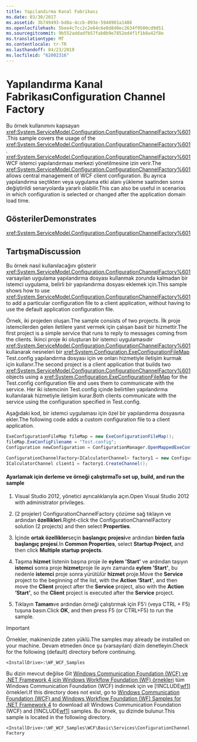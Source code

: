 ```yaml
---
title: Yapılandırma Kanal Fabrikası
ms.date: 03/30/2017
ms.assetid: 3b749493-bd8a-4ccb-893e-5948901a1486
ms.openlocfilehash: 5bee4c7cc2c2e64c6e0d8d0ec2634f9500cd9d51
ms.sourcegitcommit: 9b552addadfb57fab0b9e7852ed4f1f1b8a42f8e
ms.translationtype: MT
ms.contentlocale: tr-TR
ms.lasthandoff: 04/23/2019
ms.locfileid: "62002316"
---
```

# <a name="configuration-channel-factory"></a><span data-ttu-id="e409a-102">Yapılandırma Kanal Fabrikası</span><span class="sxs-lookup"><span data-stu-id="e409a-102">Configuration Channel Factory</span></span>
<span data-ttu-id="e409a-103">Bu örnek kullanımını kapsayan <xref:System.ServiceModel.Configuration.ConfigurationChannelFactory%601>.</span><span class="sxs-lookup"><span data-stu-id="e409a-103">This sample covers the usage of the <xref:System.ServiceModel.Configuration.ConfigurationChannelFactory%601>.</span></span> <span data-ttu-id="e409a-104"><xref:System.ServiceModel.Configuration.ConfigurationChannelFactory%601> WCF istemci yapılandırması merkezi yönetilmesine izin verir.</span><span class="sxs-lookup"><span data-stu-id="e409a-104">The <xref:System.ServiceModel.Configuration.ConfigurationChannelFactory%601> allows central management of WCF client configuration.</span></span> <span data-ttu-id="e409a-105">Bu ayrıca yapılandırma seçtikten veya uygulama etki alanı yükleme saatinden sonra değiştirildi senaryolarda yararlı olabilir.</span><span class="sxs-lookup"><span data-stu-id="e409a-105">This can also be useful in scenarios in which configuration is selected or changed after the application domain load time.</span></span>

## <a name="demonstrates"></a><span data-ttu-id="e409a-106">Gösteriler</span><span class="sxs-lookup"><span data-stu-id="e409a-106">Demonstrates</span></span>
 <xref:System.ServiceModel.Configuration.ConfigurationChannelFactory%601>

## <a name="discussion"></a><span data-ttu-id="e409a-107">Tartışma</span><span class="sxs-lookup"><span data-stu-id="e409a-107">Discussion</span></span>
 <span data-ttu-id="e409a-108">Bu örnek nasıl kullanılacağını gösterir <xref:System.ServiceModel.Configuration.ConfigurationChannelFactory%601> varsayılan uygulama yapılandırma dosyası kullanmak zorunda kalmadan bir istemci uygulama, belirli bir yapılandırma dosyası eklemek için.</span><span class="sxs-lookup"><span data-stu-id="e409a-108">This sample shows how to use <xref:System.ServiceModel.Configuration.ConfigurationChannelFactory%601> to add a particular configuration file to a client application, without having to use the default application configuration file.</span></span>

 <span data-ttu-id="e409a-109">Örnek, iki projeden oluşan.</span><span class="sxs-lookup"><span data-stu-id="e409a-109">The sample consists of two projects.</span></span> <span data-ttu-id="e409a-110">İlk proje istemcilerden gelen iletilere yanıt vermek için çalışan basit bir hizmettir.</span><span class="sxs-lookup"><span data-stu-id="e409a-110">The first project is a simple service that runs to reply to messages coming from the clients.</span></span> <span data-ttu-id="e409a-111">İkinci proje iki oluşturan bir istemci uygulamasıdır <xref:System.ServiceModel.Configuration.ConfigurationChannelFactory%601> kullanarak nesneleri bir <xref:System.Configuration.ExeConfigurationFileMap> Test.config yapılandırma dosyası için ve onları hizmetiyle iletişim kurmak için kullanır.</span><span class="sxs-lookup"><span data-stu-id="e409a-111">The second project is a client application that builds two <xref:System.ServiceModel.Configuration.ConfigurationChannelFactory%601> objects using a <xref:System.Configuration.ExeConfigurationFileMap> for the Test.config configuration file and uses them to communicate with the service.</span></span> <span data-ttu-id="e409a-112">Her iki istemcinin Test.config içinde belirtilen yapılandırma kullanılarak hizmetiyle iletişim kurar.</span><span class="sxs-lookup"><span data-stu-id="e409a-112">Both clients communicate with the service using the configuration specified in Test.config.</span></span>

 <span data-ttu-id="e409a-113">Aşağıdaki kod, bir istemci uygulaması için özel bir yapılandırma dosyasına ekler.</span><span class="sxs-lookup"><span data-stu-id="e409a-113">The following code adds a custom configuration file to a client application.</span></span>

```csharp
ExeConfigurationFileMap fileMap = new ExeConfigurationFileMap();
fileMap.ExeConfigFilename = "Test.config";
Configuration newConfiguration = ConfigurationManager.OpenMappedExeConfiguration(fileMap, ConfigurationUserLevel.None);

ConfigurationChannelFactory<ICalculatorChannel> factory1 = new ConfigurationChannelFactory<ICalculatorChannel>("endpoint1", newConfiguration, new EndpointAddress("http://localhost:8000/servicemodelsamples/service"));
ICalculatorChannel client1 = factory1.CreateChannel();
```

#### <a name="to-set-up-build-and-run-the-sample"></a><span data-ttu-id="e409a-114">Ayarlamak için derleme ve örneği çalıştırma</span><span class="sxs-lookup"><span data-stu-id="e409a-114">To set up, build, and run the sample</span></span>

1. <span data-ttu-id="e409a-115">Visual Studio 2012, yönetici ayrıcalıklarıyla açın.</span><span class="sxs-lookup"><span data-stu-id="e409a-115">Open Visual Studio 2012 with administrator privileges.</span></span>

2. <span data-ttu-id="e409a-116">(2 projeler) ConfigurationChannelFactory çözüme sağ tıklayın ve ardından **özellikleri**.</span><span class="sxs-lookup"><span data-stu-id="e409a-116">Right-click the ConfigurationChannelFactory solution (2 projects) and then select **Properties**.</span></span>

3. <span data-ttu-id="e409a-117">İçinde **ortak özellikler**seçin **başlangıç projesi**ve ardından **birden fazla başlangıç projesi**.</span><span class="sxs-lookup"><span data-stu-id="e409a-117">In **Common Properties**, select **Startup Project**, and then click **Multiple startup projects**.</span></span>

4. <span data-ttu-id="e409a-118">Taşıma **hizmet** listenin başına proje ile **eylem 'Start'** ve ardından taşıyın **istemci** sonra proje **hizmet**proje ile aynı zamanda **eylem 'Start'**, bu nedenle **istemci** proje sonra yürütülür **hizmet** proje.</span><span class="sxs-lookup"><span data-stu-id="e409a-118">Move the **Service** project to the beginning of the list, with the **Action ‘Start’**, and then move the **Client** project after the **Service** project, also with the **Action ‘Start’**, so the **Client** project is executed after the **Service** project.</span></span>

5. <span data-ttu-id="e409a-119">Tıklayın **Tamam**ve ardından örneği çalıştırmak için F5'i (veya CTRL + F5) tuşuna basın.</span><span class="sxs-lookup"><span data-stu-id="e409a-119">Click **OK**, and then press F5 (or CTRL+F5) to run the sample.</span></span>

> [!IMPORTANT]
>  <span data-ttu-id="e409a-120">Örnekler, makinenizde zaten yüklü.</span><span class="sxs-lookup"><span data-stu-id="e409a-120">The samples may already be installed on your machine.</span></span> <span data-ttu-id="e409a-121">Devam etmeden önce şu (varsayılan) dizin denetleyin.</span><span class="sxs-lookup"><span data-stu-id="e409a-121">Check for the following (default) directory before continuing.</span></span>  
>   
>  `<InstallDrive>:\WF_WCF_Samples`  
>   
>  <span data-ttu-id="e409a-122">Bu dizin mevcut değilse Git [Windows Communication Foundation (WCF) ve .NET Framework 4 için Windows Workflow Foundation (WF) örnekleri](https://go.microsoft.com/fwlink/?LinkId=150780) tüm Windows Communication Foundation (WCF) indirmek için ve [!INCLUDE[wf1](../../../../includes/wf1-md.md)] örnekleri.</span><span class="sxs-lookup"><span data-stu-id="e409a-122">If this directory does not exist, go to [Windows Communication Foundation (WCF) and Windows Workflow Foundation (WF) Samples for .NET Framework 4](https://go.microsoft.com/fwlink/?LinkId=150780) to download all Windows Communication Foundation (WCF) and [!INCLUDE[wf1](../../../../includes/wf1-md.md)] samples.</span></span> <span data-ttu-id="e409a-123">Bu örnek, şu dizinde bulunur.</span><span class="sxs-lookup"><span data-stu-id="e409a-123">This sample is located in the following directory.</span></span>  
>   
>  `<InstallDrive>:\WF_WCF_Samples\WCF\Basic\Services\ConfigurationChannelFactory`
